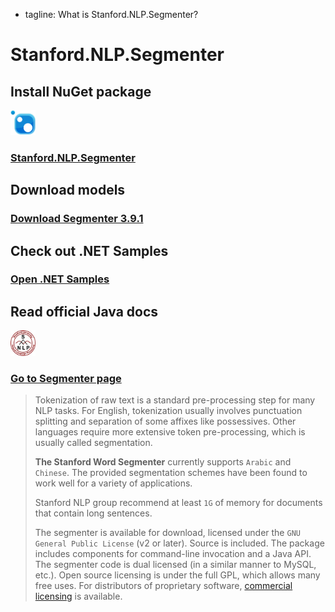  - tagline: What is Stanford.NLP.Segmenter?

# Stanford.NLP.Segmenter

 <div class="snlp-actions">
  <div class="row">
    <div class="col-sm-6">
      <h2>Install NuGet package</h2>
      <i class="fa" aria-hidden="true"><img src="../images/nuget.png" style="width:40px;" /></i>
      <h3 class="actionlink">
        <a href="https://www.nuget.org/packages/Stanford.NLP.Segmenter/">Stanford.NLP.Segmenter</a>
      </h3>
    </div>
    <div class="col-sm-6">
      <h2>Download models</h2>
      <i class="fa fa-download" aria-hidden="true"></i>
      <h3 class="actionlink">
        <a href="https://nlp.stanford.edu/software/stanford-segmenter-2018-02-27.zip">Download Segmenter 3.9.1</a>
      </h3>
    </div>
  </div>
  <div class="row">
    <div class="col-sm-6">
      <h2>Check out .NET Samples</h2>
      <i class="fa fa-book" aria-hidden="true"></i>
      <h3 class="actionlink">
        <a href="../samples.html#Stanford-Word-Segmenter">Open .NET Samples</a>
      </h3>
    </div>
    <div class="col-sm-6">
      <h2>Read official Java docs</h2>
      <i class="fa" aria-hidden="true"><img src="../images/logo.jpg" style="width:40px;" /></i>
      <h3 class="actionlink">
        <a href="https://nlp.stanford.edu/software/segmenter.html">Go to Segmenter page</a>
      </h3>
    </div>
  </div>
 </div>


>Tokenization of raw text is a standard pre-processing step for many NLP tasks. For English, tokenization usually involves punctuation splitting and separation of some affixes like possessives. Other languages require more extensive token pre-processing, which is usually called segmentation.
>
>**The Stanford Word Segmenter** currently supports `Arabic` and `Chinese`. The provided segmentation schemes have been found to work well for a variety of applications.
>
>Stanford NLP group recommend at least `1G` of memory for documents that contain long sentences.
>
>The segmenter is available for download, licensed under the `GNU General Public License` (v2 or later). Source is included. The package includes components for command-line invocation and a Java API. The segmenter code is dual licensed (in a similar manner to MySQL, etc.). Open source licensing is under the full GPL, which allows many free uses. For distributors of proprietary software, [commercial licensing](http://otlportal.stanford.edu/techfinder/technology/ID=27276) is available.